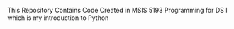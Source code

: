 This Repository Contains Code Created in MSIS 5193 Programming for DS I which is my introduction to Python
